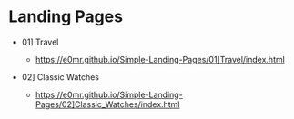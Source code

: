 # Landing Pages

- 01] Travel
  - https://e0mr.github.io/Simple-Landing-Pages/01]Travel/index.html

- 02] Classic Watches
  - https://e0mr.github.io/Simple-Landing-Pages/02]Classic_Watches/index.html
